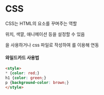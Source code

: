 # CSS
CSS는 HTML의 요소를 꾸며주는 역할

위치, 색깔, 애니메이션 등을 설정할 수 있음

<style></style>을 사용하거나 css 파일로 작성하여 <link>를 이용해 연동

#### 와일드카드 사용법
```html
<style>
* {color: red;}
h1 {color: green;}
p {background-color: brown;}
</style>
```